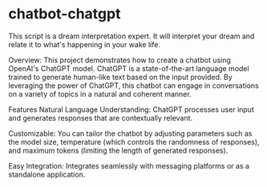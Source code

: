 # chatbot-chatgpt
This script is a dream interpretation expert. It will interpret your dream and relate it to what's happening in your wake life.

Overview: 
This project demonstrates how to create a chatbot using OpenAI's ChatGPT model. ChatGPT is a state-of-the-art language model trained to generate human-like text based on the input provided. By leveraging the power of ChatGPT, this chatbot can engage in conversations on a variety of topics in a natural and coherent manner.

Features
Natural Language Understanding: ChatGPT processes user input and generates responses that are contextually relevant.

Customizable: You can tailor the chatbot by adjusting parameters such as the model size, temperature (which controls the randomness of responses), and maximum tokens (limiting the length of generated responses).

Easy Integration: Integrates seamlessly with messaging platforms or as a standalone application.

